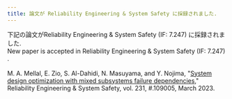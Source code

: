 ```yaml
---
title: 論文が Reliability Engineering & System Safety に採録されました.
---
```


下記の論文がReliability Engineering & System Safety (IF: 7.247) に採録されました.<br>
New paper is accepted in Reliability Engineering & System Safety (IF: 7.247) .
<br><br>
M. A. Mellal, E. Zio, S. Al-Dahidi, N. Masuyama, and Y. Nojima, "[System design optimization with mixed subsystems failure dependencies](https://www.sciencedirect.com/science/article/pii/S0951832022006202)," Reliability Engineering & System Safety, vol. 231, #.109005, March 2023.
